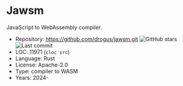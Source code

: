 # Jawsm

JavaScript to WebAssembly compiler.

* Repository: https://github.com/drogus/jawsm.git <img src="https://img.shields.io/github/stars/drogus/jawsm?label=&style=flat-square" alt="GitHub stars" title="GitHub stars"><img src="https://img.shields.io/github/last-commit/drogus/jawsm?label=&style=flat-square" alt="Last commit" title="Last commit">
* LOC:        11971 (`cloc src`)
* Language:   Rust
* License:    Apache-2.0
* Type:       compiler to WASM
* Years:      2024-
